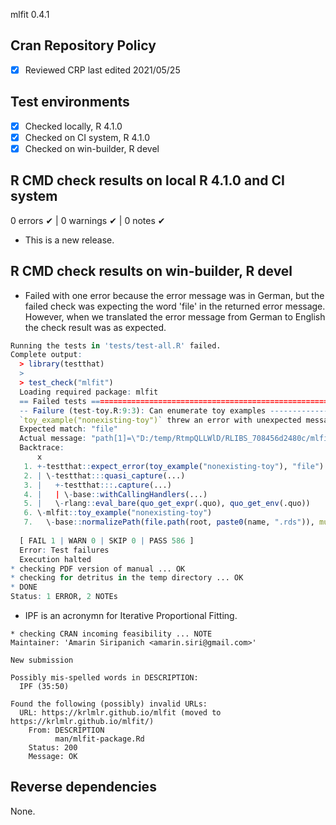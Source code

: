 mlfit 0.4.1

## Cran Repository Policy

- [x] Reviewed CRP last edited 2021/05/25

## Test environments

- [x] Checked locally, R 4.1.0
- [x] Checked on CI system, R 4.1.0
- [x] Checked on win-builder, R devel

## R CMD check results on local R 4.1.0 and CI system

0 errors ✔ | 0 warnings ✔ | 0 notes ✔

* This is a new release.

## R CMD check results on win-builder, R devel

- Failed with one error because the error message was in German, but the failed check was expecting the word 'file' in the returned error message. However, when we translated the error message from German to English the check result was as expected.

``` r
Running the tests in 'tests/test-all.R' failed.
Complete output:
  > library(testthat)
  > 
  > test_check("mlfit")
  Loading required package: mlfit
  == Failed tests ================================================================
  -- Failure (test-toy.R:9:3): Can enumerate toy examples ------------------------
  `toy_example("nonexisting-toy")` threw an error with unexpected message.
  Expected match: "file"
  Actual message: "path[1]=\"D:/temp/RtmpQLLWlD/RLIBS_708456d2480c/mlfit/extdata/nonexisting-toy.rds\": Das System kann die angegebene Datei nicht finden"
  Backtrace:
      x
   1. +-testthat::expect_error(toy_example("nonexisting-toy"), "file") test-toy.R:9:2
   2. | \-testthat:::quasi_capture(...)
   3. |   +-testthat:::.capture(...)
   4. |   | \-base::withCallingHandlers(...)
   5. |   \-rlang::eval_bare(quo_get_expr(.quo), quo_get_env(.quo))
   6. \-mlfit::toy_example("nonexisting-toy")
   7.   \-base::normalizePath(file.path(root, paste0(name, ".rds")), mustWork = TRUE)
  
  [ FAIL 1 | WARN 0 | SKIP 0 | PASS 586 ]
  Error: Test failures
  Execution halted
* checking PDF version of manual ... OK
* checking for detritus in the temp directory ... OK
* DONE
Status: 1 ERROR, 2 NOTEs
```

- IPF is an acronymn for Iterative Proportional Fitting.

```
* checking CRAN incoming feasibility ... NOTE
Maintainer: 'Amarin Siripanich <amarin.siri@gmail.com>'

New submission

Possibly mis-spelled words in DESCRIPTION:
  IPF (35:50)

Found the following (possibly) invalid URLs:
  URL: https://krlmlr.github.io/mlfit (moved to https://krlmlr.github.io/mlfit/)
    From: DESCRIPTION
          man/mlfit-package.Rd
    Status: 200
    Message: OK
```

## Reverse dependencies

None.
